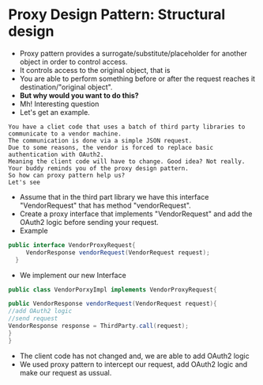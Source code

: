 # Proxy Design Pattern: Structural design
* Proxy pattern provides a surrogate/substitute/placeholder for another object in order to control access. 
* It controls access to the original object, that is
* You are able to perform something before or after the request reaches it destination/"original object".
* **But why would you want to do this?**
* Mh! Interesting question
* Let's get an example.

```
You have a cliet code that uses a batch of third party libraries to communicate to a vendor machine.
The communication is done via a simple JSON request.
Due to some reasons, the vendor is forced to replace basic authentication with OAuth2.
Meaning the client code will have to change. Good idea? Not really.
Your buddy reminds you of the proxy design pattern.
So how can proxy pattern help us?
Let's see
```
* Assume that in the third part library we have this interface "VendorRequest" that has method "vendorRequest". 
* Create a proxy interface that implements "VendorRequest" and add the OAuth2 logic before sending your request.
* Example

```java
public interface VendorProxyRequest{
     VendorResponse vendorRequest(VendorRequest request);
  }
```

* We implement our new Interface

```java
public class VendorPorxyImpl implements VendorProxyRequest{

public VendorResponse vendorRequest(VendorRequest request){
//add OAuth2 logic
//send request
VendorResponse response = ThirdParty.call(request);
}
}
```
* The client code has not changed and, we are able to add OAuth2 logic
* We used proxy pattern to intercept our request, add OAuth2 logic and make our request as ussual. 
